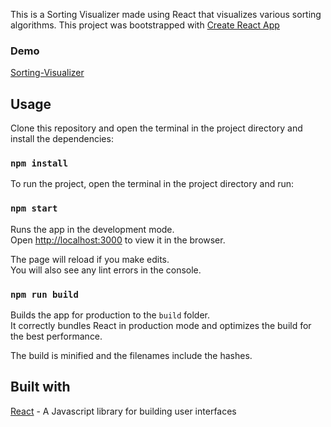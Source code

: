 

This is a Sorting Visualizer made using React that visualizes various sorting algorithms. 
This project was bootstrapped with [Create React App](https://github.com/facebook/create-react-app)

### Demo
[Sorting-Visualizer](https://patel-tirth.github.io/React-SortingAlgorithms-Visualizer/)


## Usage
Clone this repository and open the terminal in the project directory and install the dependencies:

### `npm install`
To run the project, open the terminal in the project directory and run:

### `npm start`

Runs the app in the development mode.<br />
Open [http://localhost:3000](http://localhost:3000) to view it in the browser.

The page will reload if you make edits.<br />
You will also see any lint errors in the console.


### `npm run build`

Builds the app for production to the `build` folder.<br />
It correctly bundles React in production mode and optimizes the build for the best performance.

The build is minified and the filenames include the hashes.<br />

## Built with

[React](https://reactjs.org/) - A Javascript library for building user interfaces





